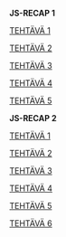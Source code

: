 **JS-RECAP 1**

[TEHTÄVÄ 1](https://users.metropolia.fi/~jonnekoi/WSK/WSK_week2/JS-Recap1/teht1/)

[TEHTÄVÄ 2](https://users.metropolia.fi/~jonnekoi/WSK/WSK_week2/JS-Recap1/teht2/)

[TEHTÄVÄ 3](https://users.metropolia.fi/~jonnekoi/WSK/WSK_week2/JS-Recap1/teht3/)

[TEHTÄVÄ 4](https://users.metropolia.fi/~jonnekoi/WSK/WSK_week2/JS-Recap1/teht4/)

[TEHTÄVÄ 5](https://users.metropolia.fi/~jonnekoi/WSK/WSK_week2/JS-Recap1/teht5/)

**JS-RECAP 2**

[TEHTÄVÄ 1](https://users.metropolia.fi/~jonnekoi/WSK/WSK_week2/JS-Recap2/teht1/)

[TEHTÄVÄ 2](https://users.metropolia.fi/~jonnekoi/WSK/WSK_week2/JS-Recap2/teht2/)

[TEHTÄVÄ 3](https://users.metropolia.fi/~jonnekoi/WSK/WSK_week2/JS-Recap2/teht3/)

[TEHTÄVÄ 4](https://users.metropolia.fi/~jonnekoi/WSK/WSK_week2/JS-Recap2/teht4/)

[TEHTÄVÄ 5](https://users.metropolia.fi/~jonnekoi/WSK/WSK_week2/JS-Recap2/teht5/)

[TEHTÄVÄ 6](https://users.metropolia.fi/~jonnekoi/WSK/WSK_week2/JS-Recap2/teht6/)
